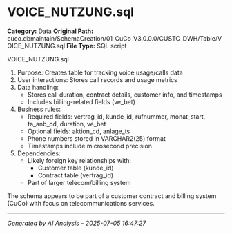# VOICE_NUTZUNG.sql

**Category:** Data
**Original Path:** cuco.dbmaintain/SchemaCreation/01_CuCo_V3.0.0.0/CUSTC_DWH/Table/VOICE_NUTZUNG.sql
**File Type:** SQL script

VOICE_NUTZUNG.sql
1. Purpose: Creates table for tracking voice usage/calls data
2. User interactions: Stores call records and usage metrics
3. Data handling:
   - Stores call duration, contract details, customer info, and timestamps
   - Includes billing-related fields (ve_bet)
4. Business rules:
   - Required fields: vertrag_id, kunde_id, rufnummer, monat_start, ta_anb_cd, duration, ve_bet
   - Optional fields: aktion_cd, anlage_ts
   - Phone numbers stored in VARCHAR2(25) format
   - Timestamps include microsecond precision
5. Dependencies:
   - Likely foreign key relationships with:
     - Customer table (kunde_id)
     - Contract table (vertrag_id)
   - Part of larger telecom/billing system

The schema appears to be part of a customer contract and billing system (CuCo) with focus on telecommunications services.

---
*Generated by AI Analysis - 2025-07-05 16:47:27*
